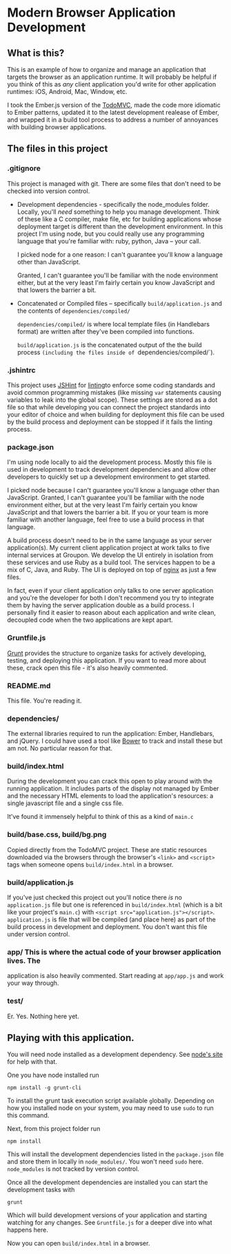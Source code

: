 # Modern Browser Application Development

## What is this? 
This is an example of how to organize and manage an application
that targets the browser as an application runtime. It will probably be helpful
if you think of this as _any_ client application you'd write for other
application runtimes: iOS, Android, Mac, Window, etc.

I took the Ember.js version of the
[TodoMVC](http://addyosmani.github.com/todomvc/), made the code more idiomatic
to Ember patterns, updated it to the latest development realease of Ember, and
wrapped it in a build tool process to address a number of annoyances with
building browser applications.

## The files in this project

### .gitignore
This project is managed with git. There are some files that don't
need to be checked into version control.
  
  * Development dependencies - specifically the node_modules folder. Locally,
    you'll  *need* something to help you manage development. Think of these like
    a C compiler, make file, etc for building applications whose deployment
    target is different than the development environment. In this project I'm
    using node, but you could really use any programming language that you're
    familiar with: ruby, python, Java – your call.

    I picked node for a one reason: I can't guarantee you'll know a language
    other than JavaScript.

    Granted, I can't guarantee you'll be familiar with the node environment
    either, but at the very least I'm fairly certain you know JavaScript and
    that lowers the barrier a bit.

  * Concatenated or Compiled files – specifically `build/application.js` and the
    contents of `dependencies/compiled/`
    
    `dependencies/compiled/` is where local template files (in Handlebars
    format) are written after they've been compiled into functions.

    `build/application.js` is the concatenated output of the the build process
    `(including the files inside of `dependencies/compiled/`).

### .jshintrc
This project uses [JSHint](http://www.jshint.com/) for
[linting](http://en.wikipedia.org/wiki/Lint_(software))to enforce some coding
standards and avoid common programming mistakes (like missing `var` statements
causing variables to leak into the global scope). These settings are stored as a
dot file so that while developing you can connect the project standards into
your editor of choice and when building for deployment this file can be used by
the build process and deployment can be stopped if it fails the linting process.

### package.json
I'm using node locally to aid the development process. Mostly
this file is used in development to track development dependencies and allow
other developers to quickly set up a development environment to get started.

I picked node because I can't guarantee you'll know a language other than
JavaScript. Granted, I can't guarantee you'll be familiar with the node
environment either, but at the very least I'm fairly certain you know JavaScript
and that lowers the barrier a bit. If you or your team is more familiar with
another language, feel free to use a build process in that language.

A build process doesn't need to be in the same language as your server
application(s). My current client application project at work talks to five
internal services at Groupon. We develop the UI entirely in isolation from these
services and use Ruby as a build tool. The services happen to be a mix of C,
Java, and Ruby. The UI is deployed on top of [nginx](http://nginx.org/en/) as
just a few files.

In fact, even if your client application only talks to one server application
and you're the developer for both I don't recommend you try to integrate them by
having the server application double as a build process. I personally find it
easier to reason about each application and write clean, decoupled code when the
two applications are kept apart.

### Gruntfile.js
[Grunt](http://gruntjs.com/) provides the structure to organize
tasks for actively developing, testing, and deploying this application. If you
want to read more about these, crack open this file - it's also heavily
commented.

### README.md
This file. You're reading it.

### dependencies/
The external libraries required to run the application: Ember,
Handlebars, and jQuery. I could have used a tool like
[Bower](http://twitter.github.com/bower/) to track and install these but am not.
No particular reason for that.

### build/index.html
During the development you can crack this open to play
around with the running application. It includes parts of the display not
managed by Ember and the necessary HTML elements to load the application's
resources: a single javascript file and a single css file.

It've found it immensely helpful to think of this as a kind of `main.c`

### build/base.css, build/bg.png
Copied directly from the TodoMVC project. These
are static resources downloaded via the browsers through the browser's 
`<link>` and `<script>` tags when someone opens `build/index.html`
in a browser.

### build/application.js
If you've just checked this project out you'll notice
there _is_ no `application.js` file but one is referenced in `build/index.html`
(which is a bit like your project's `main.c`) with `<script
src="application.js"></script>`. `application.js` is file that will be compiled
(and place here) as part of the build process in development and deployment. You
don't want this file under version control.

### app/ This is where the actual code of your browser application lives. The
application is also heavily commented. Start reading at `app/app.js` and work
your way through.

### test/
Er. Yes. Nothing here yet.

## Playing with this application.

You will need node installed as a development dependency. See [node's
site](http://nodejs.org/) for help with that.

One you have node installed run

```shell
npm install -g grunt-cli
```

To install the grunt task execution script available `g`lobally. Depending on how you
installed node on your system, you may need to use `sudo` to run this command.

Next, from this project folder run

```shell 
npm install
```

This will install the development dependencies listed in the `package.json` file
and store them in locally in `node_modules/`. You won't need `sudo` here.
`node_modules` is not tracked by version control.

Once all the development dependencies are installed you can start the
development tasks with

```shell 
grunt
```

Which will build development versions of your application and starting watching 
for any changes. See `Gruntfile.js` for a deeper dive into what happens here.

Now you can open `build/index.html` in a browser.
